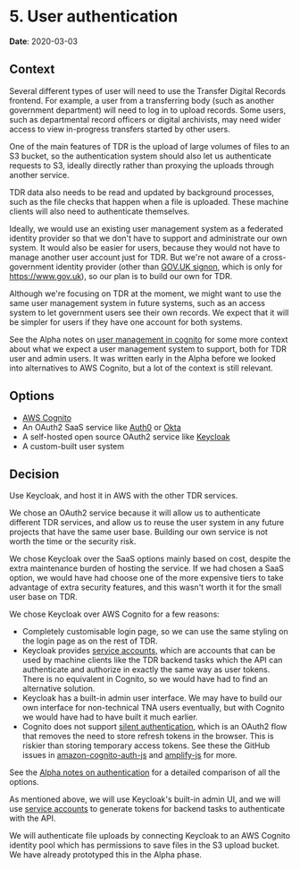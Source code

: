 # 5. User authentication

**Date**: 2020-03-03

## Context

Several different types of user will need to use the Transfer Digital Records
frontend. For example, a user from a transferring body (such as another
government department) will need to log in to upload records. Some users, such
as departmental record officers or digital archivists, may need wider access to
view in-progress transfers started by other users.

One of the main features of TDR is the upload of large volumes of files to an S3
bucket, so the authentication system should also let us authenticate requests to
S3, ideally directly rather than proxying the uploads through another service.

TDR data also needs to be read and updated by background processes, such as the
file checks that happen when a file is uploaded. These machine clients will also
need to authenticate themselves.

Ideally, we would use an existing user management system as a federated identity
provider so that we don't have to support and administrate our own system. It
would also be easier for users, because they would not have to manage another
user account just for TDR. But we're not aware of a cross-government identity
provider (other than [GOV.UK signon][signon], which is only for
https://www.gov.uk), so our plan is to build our own for TDR.

Although we're focusing on TDR at the moment, we might want to use the same user
management system in future systems, such as an access system to let government
users see their own records. We expect that it will be simpler for users if they
have one account for both systems.

See the Alpha notes on [user management in cognito][alpha-cognito] for some more
context about what we expect a user management system to support, both for TDR
user and admin users. It was written early in the Alpha before we looked into
alternatives to AWS Cognito, but a lot of the context is still relevant.

[signon]: https://github.com/alphagov/signon
[alpha-cognito]: https://github.com/nationalarchives/tdr-dev-documentation/blob/master/technology-considerations/user-management-in-cognito.md

## Options

- [AWS Cognito][cognito]
- An OAuth2 SaaS service like [Auth0] or [Okta]
- A self-hosted open source OAuth2 service like [Keycloak]
- A custom-built user system

[cognito]: https://aws.amazon.com/cognito
[Auth0]: https://auth0.com
[Okta]: https://www.okta.com
[Keycloak]: https://www.keycloak.org

## Decision

Use Keycloak, and host it in AWS with the other TDR services.

We chose an OAuth2 service because it will allow us to authenticate different
TDR services, and allow us to reuse the user system in any future projects that
have the same user base. Building our own service is not worth the time or the
security risk.

We chose Keycloak over the SaaS options mainly based on cost, despite the extra
maintenance burden of hosting the service. If we had chosen a SaaS option, we
would have had choose one of the more expensive tiers to take advantage of extra
security features, and this wasn't worth it for the small user base on TDR.

We chose Keycloak over AWS Cognito for a few reasons:

- Completely customisable login page, so we can use the same styling on the
  login page as on the rest of TDR.
- Keycloak provides [service accounts], which are accounts that can be used by
  machine clients like the TDR backend tasks which the API can authenticate and
  authorize in exactly the same way as user tokens. There is no equivalent in
  Cognito, so we would have had to find an alternative solution.
- Keycloak has a built-in admin user interface. We may have to build our own
  interface for non-technical TNA users eventually, but with Cognito we would
  have had to have built it much earlier.
- Cognito does not support [silent authentication], which is an OAuth2 flow
  that removes the need to store refresh tokens in the browser. This is riskier
  than storing temporary access tokens. See these the GitHub issues in
  [amazon-cognito-auth-js] and [amplify-js] for more.

See the [Alpha notes on authentication][alpha-considerations] for a detailed
comparison of all the options.

As mentioned above, we will use Keycloak's built-in admin UI, and we will use
[service accounts] to generate tokens for backend tasks to authenticate with the
API.

We will authenticate file uploads by connecting Keycloak to an AWS Cognito
identity pool which has permissions to save files in the S3 upload bucket. We
have already prototyped this in the Alpha phase.

[service accounts]: https://github.com/keycloak/keycloak-documentation/blob/master/server_admin/topics/clients/oidc/service-accounts.adoc
[silent authentication]: https://auth0.com/docs/api-auth/tutorials/silent-authentication
[amazon-cognito-auth-js]: https://github.com/aws/amazon-cognito-auth-js/issues/92
[amplify-js]: https://github.com/aws-amplify/amplify-js/issues/1218
[alpha-considerations]: ../technology-considerations/authentication_authorisation_considerations.md
